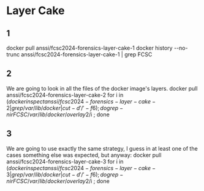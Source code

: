 # Layer Cake

## 1
 docker pull anssi/fcsc2024-forensics-layer-cake-1 
 docker history --no-trunc anssi/fcsc2024-forensics-layer-cake-1 | grep FCSC

## 2
We are going to look in all the files of the docker image's layers.
 docker pull anssi/fcsc2024-forensics-layer-cake-2 
 for i in $(docker inspect anssi/fcsc2024-forensics-layer-cake-2 | grep /var/lib/docker | cut -d '/' -f 6) ; do grep -nir FCSC /var/lib/docker/overlay2/$i ; done 

## 3 
We are going to use exactly the same strategy, I guess in at least one of the cases something else was expected, but anyway:
 docker pull anssi/fcsc2024-forensics-layer-cake-3 
 for i in $(docker inspect anssi/fcsc2024-forensics-layer-cake-3 | grep /var/lib/docker | cut -d '/' -f 6) ; do grep -nir FCSC /var/lib/docker/overlay2/$i ; done
